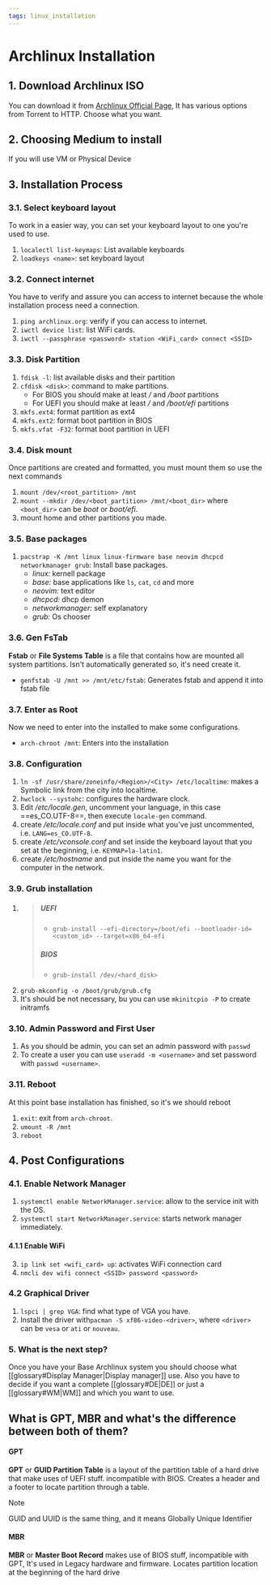 ```yaml
---
tags: linux_installation
---
```


# Archlinux Installation

## 1. Download Archlinux ISO
You can download it from [Archlinux Official Page](https://archlinux.org/download/), It has various options from Torrent to HTTP. Choose what you want.

## 2. Choosing Medium to install
If you will use VM or Physical Device

## 3. Installation Process

### 3.1. **Select keyboard layout**
To work in a easier way, you can set your keyboard layout to one you're used to use.
1. `localectl list-keymaps`: List available keyboards
2. `loadkeys <name>`: set keyboard layout

### 3.2. **Connect internet**
You have to verify and assure you can access to internet because the whole installation process need a connection.
1. `ping archlinux.org`: verify if you can access to internet.
2. `iwctl device list`: list WiFi cards.
3. `iwctl --passphrase <password> station <WiFi_card> connect <SSID>`

### 3.3. **Disk Partition**
1. `fdisk -l`: list available disks and their partition
2. `cfdisk <disk>`: command to make partitions.
   - For BIOS you should make at least _/_ and _/boot_ partitions
   - For UEFI you should make at least _/_ and _/boot/efi_ partitions
3. `mkfs.ext4`: format partition as ext4
4. `mkfs.ext2`: format boot partition in BIOS
5. `mkfs.vfat -F32`: format boot partition in UEFI

### 3.4. **Disk mount**
Once partitions are created and formatted, you must mount them so use the next commands
1. `mount /dev/<root_partition> /mnt`
2. `mount --mkdir /dev/<boot_partition> /mnt/<boot_dir>` where `<boot_dir>` can be _boot_ or _boot/efi_.
3. mount home and other partitions you made.

### 3.5. **Base packages**
1. `pacstrap -K /mnt linux linux-firmware base neovim dhcpcd networkmanager grub`: Install base packages.
   - _linux:_ kernell package
   - _base:_ base applications like `ls`, `cat`, `cd` and more
   - _neovim:_ text editor
   - _dhcpcd:_ dhcp demon
   - _networkmanager:_ self explanatory
   - _grub:_ Os chooser
   
### 3.6. **Gen FsTab**
**Fstab** or **File Systems Table** is a file that contains how are mounted all system partitions. Isn't automatically generated so, it's need create it.
- `genfstab -U /mnt >> /mnt/etc/fstab`: Generates fstab and append it into fstab file

### 3.7. **Enter as Root**
Now we need to enter into the installed to make some configurations.
- `arch-chroot /mnt`: Enters into the installation

### 3.8. **Configuration**
1. `ln -sf /usr/share/zoneinfo/<Region>/<City> /etc/localtime`: makes a Symbolic link from the city into localtime.
2. `hwclock --systohc`: configures the hardware clock.
3. Edit _/etc/locale.gen_, uncomment your language, in this case ==es_CO.UTF-8==, then execute `locale-gen` command.
4. create _/etc/locale.conf_ and put inside what you've just uncommented, i.e. `LANG=es_CO.UTF-8`.
5. create _/etc/vconsole.conf_ and set inside the keyboard layout that you set at the beginning, i.e. `KEYMAP=la-latin1`.
6. create _/etc/hostname_ and put inside the name you want for the computer in the network.

### 3.9. **Grub installation**
1. >
   > ##### UEFI
   > - `grub-install --efi-directory=/boot/efi --bootloader-id=<custom_id> --target=x86_64-efi`
   > ##### BIOS
   > - `grub-install /dev/<hard_disk>`
2. `grub-mkconfig -o /boot/grub/grub.cfg`
3. It's should be not necessary, bu you can use `mkinitcpio -P` to create initramfs

### 3.10. **Admin Password and First User**
1. As you should be admin, you can set an admin password with `passwd`
2. To create a user you can use `useradd -m <username>` and set password with `passwd <username>`.

### 3.11. **Reboot**
At this point base installation has finished, so it's we should reboot
1. `exit`: exit from `arch-chroot`.
2. `umount -R /mnt`
3. `reboot`

## 4. Post Configurations

### 4.1. Enable Network Manager
1. `systemctl enable NetworkManager.service`: allow to the service init with the OS.
2. `systemctl start NetworkManager.service`: starts network manager immediately.
#### 4.1.1 **Enable  WiFi**
3. `ip link set <wifi_card> up`: activates WiFi connection card
4. `nmcli dev wifi connect <SSID> password <password>`

### 4.2 Graphical Driver
1. `lspci | grep VGA`: find what type of VGA you have.
2. Install the driver with`pacman -S xf86-video-<driver>`, where `<driver>` can be `vesa` or `ati` or `nouveau`.

### 5. What is the next step?
Once you have your Base Archlinux system you should choose what [[glossary#Display Manager|Display manager]] use. Also you have to decide if you want a complete [[glossary#DE|DE]] or just a [[glossary#WM|WM]] and which you want to use.

## What is GPT, MBR and what's the difference between both of them?

#### GPT
**GPT** or **GUID Partition Table** is a layout of the partition table of a hard drive that make uses of UEFI stuff. incompatible with BIOS. Creates a header and a footer to locate partition through a table.

> [!note]
> GUID and UUID is the same thing, and it means Globally Unique Identifier

#### MBR

**MBR** or **Master Boot Record** makes use of BIOS stuff, incompatible with GPT, It's used in Legacy hardware and firmware. Locates partition location at the beginning of the hard drive
